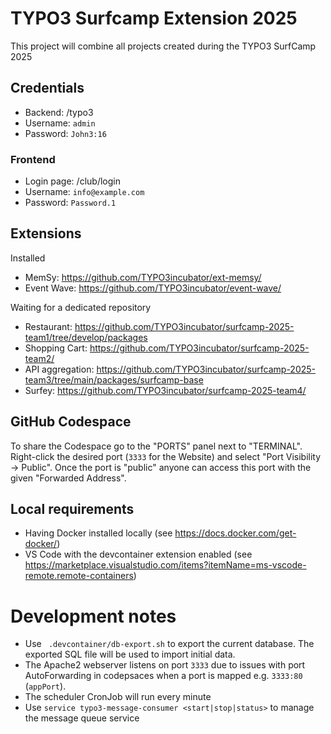 # TYPO3 Surfcamp Extension 2025

This project will combine all projects created during the TYPO3 SurfCamp 2025

## Credentials

- Backend: <code-space-url or see PORTS in terminal>/typo3
- Username: `admin`
- Password: `John3:16`

### Frontend

- Login page: <code-space-url or see PORTS in terminal>/club/login
- Username: `info@example.com`
- Password: `Password.1`

## Extensions

Installed

* MemSy: https://github.com/TYPO3incubator/ext-memsy/
* Event Wave: https://github.com/TYPO3incubator/event-wave/

Waiting for a dedicated repository

* Restaurant: https://github.com/TYPO3incubator/surfcamp-2025-team1/tree/develop/packages
* Shopping Cart: https://github.com/TYPO3incubator/surfcamp-2025-team2/
* API aggregation: https://github.com/TYPO3incubator/surfcamp-2025-team3/tree/main/packages/surfcamp-base
* Surfey: https://github.com/TYPO3incubator/surfcamp-2025-team4/

## GitHub Codespace

To share the Codespace go to the "PORTS" panel next to "TERMINAL". Right-click the desired port (`3333` for the Website) and select "Port Visibility -> Public". Once the port is "public" anyone can access this
port with the given "Forwarded Address".

## Local requirements

* Having Docker installed locally (see https://docs.docker.com/get-docker/)
* VS Code with the devcontainer extension enabled (see https://marketplace.visualstudio.com/items?itemName=ms-vscode-remote.remote-containers)

# Development notes

* Use ` .devcontainer/db-export.sh` to export the current database.
  The exported SQL file will be used to import initial data.
* The Apache2 webserver listens on port `3333` due to issues
  with port AutoForwarding in codepsaces when a port is mapped e.g. `3333:80` (`appPort`).
* The scheduler CronJob will run every minute
* Use `service typo3-message-consumer <start|stop|status>` to manage the message queue service
